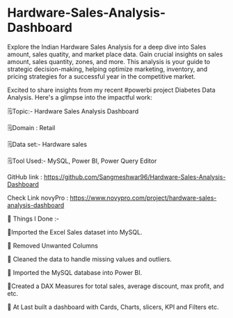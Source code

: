 # Hardware-Sales-Analysis-Dashboard

Explore the Indian Hardware Sales Analysis for a deep dive into Sales amount, sales quatity, and market place data. Gain crucial insights on sales amount, sales quantity, zones, and more. This analysis is your guide to strategic decision-making, helping optimize marketing, inventory, and pricing strategies for a successful year in the competitive market.

Excited to share insights from my recent #powerbi project Diabetes Data Analysis. Here's a glimpse into the impactful work:

🗒Topic:- Hardware Sales Analysis Dashboard

🗒Domain : Retail

🗒Data set:- Hardware sales

🗒Tool Used:- MySQL, Power BI, Power Query Editor

GitHub link : https://github.com/Sangmeshwar96/Hardware-Sales-Analysis-Dashboard

Check Link novyPro : https://www.novypro.com/project/hardware-sales-analysis-dashboard

📝 Things I Done :-

🔹Imported the Excel Sales dataset into MySQL.

🔹 Removed Unwanted Columns

🔹 Cleaned the data to handle missing values and outliers.

🔹 Imported the MySQL database into Power BI.

🔹Created a DAX Measures for total sales, average discount, max profit, and etc.

🔹 At Last built a dashboard with Cards, Charts, slicers, KPI and Filters etc.
